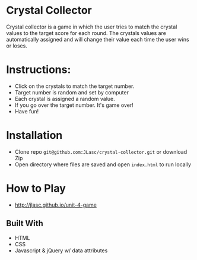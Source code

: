 # Crystal Collector

Crystal collector is a game in which the user tries to match the crystal values to the target score for each round. The crystals values are automatically assigned and will change their value each time the user wins or loses.

# Instructions:

- Click on the crystals to match the target number.
- Target number is random and set by computer
- Each crystal is assigned a random value.
- If you go over the target number. It's game over!
- Have fun!

# Installation

- Clone repo `git@github.com:JLasc/crystal-collector.git` or download Zip
- Open directory where files are saved and open `index.html` to run locally

# How to Play

- http://jlasc.github.io/unit-4-game

## Built With

- HTML
- CSS
- Javascript & jQuery w/ data attributes
